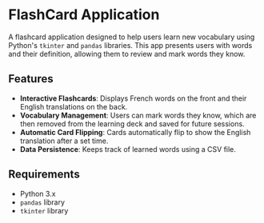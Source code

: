 # FlashCard Application

A flashcard application designed to help users learn new vocabulary using Python's `tkinter` and `pandas` libraries. This app presents users with  words and their definition, allowing them to review and mark words they know.

## Features

- **Interactive Flashcards**: Displays French words on the front and their English translations on the back.
- **Vocabulary Management**: Users can mark words they know, which are then removed from the learning deck and saved for future sessions.
- **Automatic Card Flipping**: Cards automatically flip to show the English translation after a set time.
- **Data Persistence**: Keeps track of learned words using a CSV file.

## Requirements

- Python 3.x
- `pandas` library
- `tkinter` library
